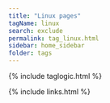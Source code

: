 ```yaml
---
title: "Linux pages"
tagName: linux
search: exclude
permalink: tag_linux.html
sidebar: home_sidebar
folder: tags
---
```

{% include taglogic.html %}

{% include links.html %}
